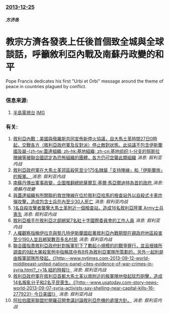 ### [2013-12-25](/news/2013/12/25/index.md)

##### 方济各
#  教宗方濟各發表上任後首個致全城與全球談話，呼籲敘利亞內戰及南蘇丹政變的和平 

Pope Francis dedicates his first "Urbi et Orbi" message around the theme of peace in countries plagued by conflict.


### 信息来源:

1. [半島電視台](http://www.aljazeera.com/news/africa/2013/12/pope-calls-peace-south-sudan-syria-2013122512534510684.html) [IMG](https://www.aljazeera.com/mritems/Images/2013/12/25/20131225125715280580_20.jpg)

### 有关:

1. [敘利亞內戰：美國與俄羅斯共同宣佈新停火協議，自大馬士革時間27日0時起，交戰各方（敘利亞政府軍及反對派）停止敵對狀態。此協議不包含伊斯蘭國及屬-{zh-tw:蓋達組織; zh-hk:基地組織; zh-cn:基地组织;}-分支的努斯拉陣線等被聯合國認定為恐怖組織的團體，各方仍可空襲此類組織](/zh/news/2016/02/22/敘利亞內戰-美國與俄羅斯共同宣佈新停火協議-自大馬士革時間27日0時起-交戰各方-敘利亞政府軍及反對派-停止敵對狀態-此.md) _消息: 叙利亚内战_
2. [敘利亞政府軍在大馬士革郊區殺死至少175名隸屬「支持陣線」和「伊斯蘭旅」的叛軍。 ](/zh/news/2014/02/26/敘利亞政府軍在大馬士革郊區殺死至少175名隸屬-支持陣線-和-伊斯蘭旅-的叛軍.md) _消息: 叙利亚内战_
3. [ 南蘇丹傳出軍事政變，企圖推翻總統薩爾瓦·基爾·馬亞爾迪特為首的政府 ](/zh/news/2013/12/16/南蘇丹傳出軍事政變-企圖推翻總統薩爾瓦-基爾-馬亞爾迪特為首的政府.md) _消息: 南蘇丹政變_
4. [ 與蓋達組織有所關聯的救世陣線在位於敘利亞哈馬的檢查站外以自殺式卡車炸彈攻擊，造成包含士兵在內至少30人死亡](/zh/news/2013/10/20/與蓋達組織有所關聯的救世陣線在位於敘利亞哈馬的檢查站外以自殺式卡車炸彈攻擊-造成包含士兵在內至少30人死亡.md) _消息: 叙利亚内战_
5. [ 1名自殺攻擊者襲擊大馬士革附近一個檢查站，造成16名敘利亞陸軍 Army士兵喪生](/zh/news/2013/10/19/1名自殺攻擊者襲擊大馬士革附近一個檢查站-造成16名敘利亞陸軍-Army士兵喪生.md) _消息: 叙利亚内战_
6. [ 敘利亞槍手在敘利亞北部綁架7名紅十字國際委員會的工作人員](/zh/news/2013/10/13/敘利亞槍手在敘利亞北部綁架7名紅十字國際委員會的工作人員.md) _消息: 叙利亚内战_
7. [ 人權觀察指稱伊拉克與黎凡特伊斯蘭國趁著敘利亞內戰期間在親政府地區殺害至少190人並且綁架數百多名村民](/zh/news/2013/10/11/人權觀察指稱伊拉克與黎凡特伊斯蘭國趁著敘利亞內戰期間在親政府地區殺害至少190人並且綁架數百多名村民.md) _消息: 叙利亚内战_
8. [ 聯合國指責敘利亞政府針對叛軍犯下了數起小規模的的戰爭罪行，並且根據所調查的9起大屠殺案例中指稱其中有8件為敘利亞軍隊所策劃的，另外一起則是由叛軍部隊所發起。《[http:--www.nytimes.com-2013-09-12-world-middleeast-united-nations-panel-cites-evidence-of-war-crimes-in-syria.html?_r=1& 紐約時報]》](/zh/news/2013/09/11/聯合國指責敘利亞政府針對叛軍犯下了數起小規模的的戰爭罪行-並且根據所調查的9起大屠殺案例中指稱其中有8件為敘利亞軍隊所.md) _消息: 叙利亚内战_
9. [ 敘利亞政府軍在敘利亞首都大馬士革以南附近的叛軍陣地發起猛烈砲擊，造成14名叛亂分子和2名平民喪生。《[http:--www.usatoday.com-story-news-world-2013-09-07-syria-activists-say-shelling-near-capital-kills-16-2779231- 今日美國]》](/zh/news/2013/09/7/敘利亞政府軍在敘利亞首都大馬士革以南附近的叛軍陣地發起猛烈砲擊-造成14名叛亂分子和2名平民喪生-http-w.md) _消息: 叙利亚内战_
10. [ 阿拉伯國家聯盟於開羅召開會議討論敘利亞危機的處理方針。](/zh/news/2013/09/1/阿拉伯國家聯盟於開羅召開會議討論敘利亞危機的處理方針.md) _消息: 叙利亚内战_
